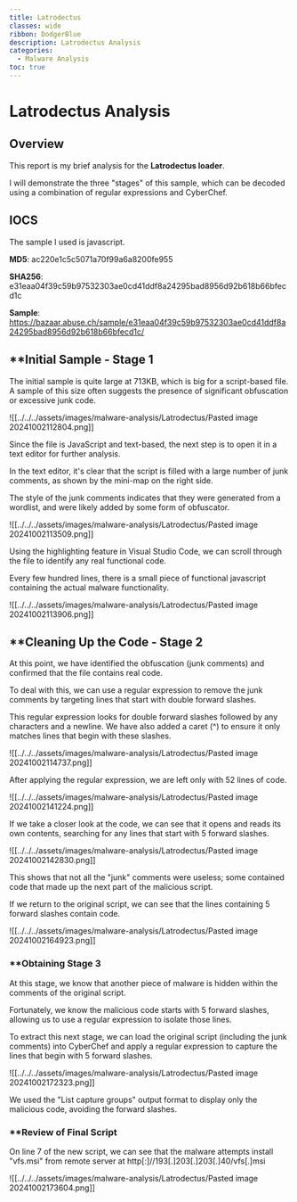```yaml
---
title: Latrodectus
classes: wide
ribbon: DodgerBlue
description: Latrodectus Analysis
categories:
  - Malware Analysis
toc: true
---
```


# Latrodectus Analysis

## **Overview**

This report is my brief analysis for the **Latrodectus loader**.

I will demonstrate the three "stages" of this sample, which can be decoded using a combination of regular expressions and CyberChef.  


## **IOCS**

The sample I used is javascript.  

**MD5**: ac220e1c5c5071a70f99a6a8200fe955



**SHA256**:
e31eaa04f39c59b97532303ae0cd41ddf8a24295bad8956d92b618b66bfecd1c

**Sample**: 
https://bazaar.abuse.ch/sample/e31eaa04f39c59b97532303ae0cd41ddf8a24295bad8956d92b618b66bfecd1c/



## **Initial Sample - Stage 1


The initial sample is quite large at 713KB, which is big for a script-based file.
A sample of this size often suggests the presence of significant obfuscation or excessive junk code.

![[../../../assets/images/malware-analysis/Latrodectus/Pasted image 20241002112804.png]]

Since the file is JavaScript and text-based, the next step is to open it in a text editor for further analysis.

In the text editor, it's clear that the script is filled with a large number of junk comments, as shown by the mini-map on the right side.

The style of the junk comments indicates that they were generated from a wordlist, and were likely added by some form of obfuscator.

![[../../../assets/images/malware-analysis/Latrodectus/Pasted image 20241002113509.png]]

Using the highlighting feature in Visual Studio Code, we can scroll through the file to identify any real functional code.

Every few hundred lines, there is a small piece of functional javascript containing the actual malware functionality.

![[../../../assets/images/malware-analysis/Latrodectus/Pasted image 20241002113906.png]]


## **Cleaning Up the Code - Stage 2

At this point, we have identified the obfuscation (junk comments) and confirmed that the file contains real code.

To deal with this, we can use a regular expression to remove the junk comments by targeting lines that start with double forward slashes.

This regular expression looks for double forward slashes followed by any characters and a newline. We have also added a caret (^) to ensure it only matches lines that begin with these slashes.

![[../../../assets/images/malware-analysis/Latrodectus/Pasted image 20241002114737.png]]


After applying the regular expression, we are left only with 52 lines of code.  

![[../../../assets/images/malware-analysis/Latrodectus/Pasted image 20241002141224.png]]

If we take a closer look at the code, we can see that it opens and reads its own contents, searching for any lines that start with 5 forward slashes.

![[../../../assets/images/malware-analysis/Latrodectus/Pasted image 20241002142830.png]]

This shows that not all the "junk" comments were useless; some contained code that made up the next part of the malicious script.

If we return to the original script, we can see that the lines containing 5 forward slashes contain code. 

![[../../../assets/images/malware-analysis/Latrodectus/Pasted image 20241002164923.png]]



### **Obtaining Stage 3

At this stage, we know that another piece of malware is hidden within the comments of the original script.

Fortunately, we know the malicious code starts with 5 forward slashes, allowing us to use a regular expression to isolate those lines.

To extract this next stage, we can load the original script (including the junk comments) into CyberChef and apply a regular expression to capture the lines that begin with 5 forward slashes.

![[../../../assets/images/malware-analysis/Latrodectus/Pasted image 20241002172323.png]]

We used the "List capture groups" output format to display only the malicious code, avoiding the forward slashes. 


### **Review of Final Script

On line 7 of the new script, we can see that the malware attempts install "vfs.msi" from remote server at http[:]//193[.]203[.]203[.]40/vfs[.]msi  

![[../../../assets/images/malware-analysis/Latrodectus/Pasted image 20241002173604.png]]


